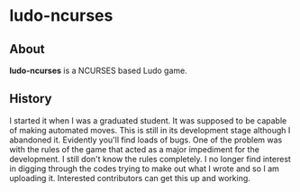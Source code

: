 ludo-ncurses
============

About
-----
<b>ludo-ncurses</b> is a NCURSES based Ludo game.


History
------
I started it when I was a graduated student. It was supposed to be capable of making automated moves. This is still in its development stage although I abandoned it. Evidently you'll find loads of bugs. One of the problem was with the rules of the game that acted as a major impediment for the development. I still don't know the rules completely. I no longer find interest in digging through the codes trying to make out what I wrote and so I am uploading it. Interested contributors can get this up and working.
